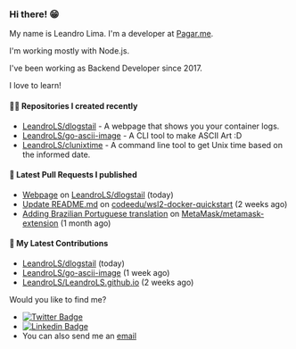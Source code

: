 ### Hi there! 😁 

My name is Leandro Lima. I'm a developer at [Pagar.me](https://pagar.me/).  

I'm working mostly with Node.js. 

I've been working as Backend Developer since 2017. 

I love to learn!  

#### 👨‍💻 Repositories I created recently
- [LeandroLS/dlogstail](https://github.com/LeandroLS/dlogstail) - A webpage that shows you your container logs.
- [LeandroLS/go-ascii-image](https://github.com/LeandroLS/go-ascii-image) - A CLI tool to make ASCII Art :D
- [LeandroLS/clunixtime](https://github.com/LeandroLS/clunixtime) - A command line tool to get Unix time based on the informed date.

#### 🔨 Latest Pull Requests I published

- [Webpage](https://github.com/LeandroLS/dlogstail/pull/1) on [LeandroLS/dlogstail](https://github.com/LeandroLS/dlogstail) (today)
- [Update README.md](https://github.com/codeedu/wsl2-docker-quickstart/pull/19) on [codeedu/wsl2-docker-quickstart](https://github.com/codeedu/wsl2-docker-quickstart) (2 weeks ago)
- [Adding Brazilian Portuguese translation](https://github.com/MetaMask/metamask-extension/pull/13470) on [MetaMask/metamask-extension](https://github.com/MetaMask/metamask-extension) (1 month ago)

#### :construction_worker: My Latest Contributions

- [LeandroLS/dlogstail](https://github.com/LeandroLS/dlogstail) (today)
- [LeandroLS/go-ascii-image](https://github.com/LeandroLS/go-ascii-image) (1 week ago)
- [LeandroLS/LeandroLS.github.io](https://github.com/LeandroLS/LeandroLS.github.io) (2 weeks ago)

Would you like to find me?

- [![Twitter Badge](https://img.shields.io/badge/-Twitter-1ca0f1?style=flat-square&labelColor=1ca0f1&logo=twitter&logoColor=white&link=https://twitter.com/le_limasilva)](https://twitter.com/le_limasilva)  
- [![Linkedin Badge](https://img.shields.io/badge/-LinkedIn-blue?style=flat-square&logo=Linkedin&logoColor=white&link=https://www.linkedin.com/in/llimasilva/)](https://www.linkedin.com/in/llimasilva/)  
- You can also send me an [email](mailto:llimas@outlook.com)
